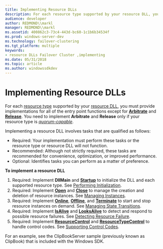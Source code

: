 ```yaml
---
title: Implementing Resource DLLs
description: For each resource type supported by your resource DLL, you must provide implementations for all of the entry point functions except for Arbitrate and Release. You need to implement Arbitrate and Release only if your resource type is quorum-capable.
audience: developer
author: REDMOND\\markl
manager: REDMOND\\markl
ms.assetid: 400862c3-73c4-443d-bc60-1c1b6b34534f
ms.prod: windows-server-dev
ms.technology: failover-clustering
ms.tgt_platform: multiple
keywords:
- resource DLLs Failover Cluster ,implementing
ms.date: 05/31/2018
ms.topic: article
ms.author: windowssdkdev
---
```


# Implementing Resource DLLs

For each [resource type](resource-types.md) supported by your [resource DLL](resource-dlls.md), you must provide implementations for all of the entry point functions except for [**Arbitrate**](/windows/previous-versions/ResApi/nc-resapi-parbitrate_routine?branch=master) and [**Release**](/windows/previous-versions/ResApi/nc-resapi-prelease_routine?branch=master). You need to implement **Arbitrate** and **Release** only if your resource type is [*quorum-capable*](q-gly.md#-wolf-quorum-capable-resource-gly).

Implementing a resource DLL involves tasks that are qualified as follows:

-   Required: Your implementation must perform these tasks or the resource type or resource DLL will not function.
-   Recommended: Although not strictly required, these tasks are recommended for convenience, optimization, or improved performance.
-   Optional: Identifies tasks you can perform as a matter of preference.

**To implement a resource DLL**

1.  Required: Implement **DllMain** and [**Startup**](/windows/previous-versions/ResApi/nc-resapi-pstartup_routine?branch=master) to initialize the DLL and each supported resource type. See [Performing Initialization](performing-initialization.md).
2.  Required: Implement [**Open**](/windows/previous-versions/ResApi/nc-resapi-popen_routine?branch=master) and [**Close**](/windows/previous-versions/ResApi/nc-resapi-pclose_routine?branch=master) to manage the creation and deletion of resource instances. See [Managing Instances](managing-instances.md).
3.  Required: Implement [**Online**](/windows/previous-versions/ResApi/nc-resapi-ponline_routine?branch=master), [**Offline**](/windows/previous-versions/ResApi/nc-resapi-poffline_routine?branch=master), and [**Terminate**](/windows/previous-versions/ResApi/nc-resapi-pterminate_routine?branch=master) to start and stop resource instances on demand. See [Managing State Transitions](managing-state-transitions.md).
4.  Required: Implement [**IsAlive**](/windows/previous-versions/ResApi/nc-resapi-pis_alive_routine?branch=master) and [**LooksAlive**](/windows/previous-versions/ResApi/nc-resapi-plooks_alive_routine?branch=master) to detect and respond to possible resource failures. See [Detecting Resource Failure](detecting-resource-failure.md).
5.  Required: Implement [**ResourceControl**](/windows/previous-versions/ResApi/nc-resapi-presource_control_routine?branch=master) and [**ResourceTypeControl**](/windows/previous-versions/ResApi/nc-resapi-presource_type_control_routine?branch=master) to handle control codes. See [Supporting Control Codes](supporting-control-codes.md).

For an example, see the ClipBookServer sample (previously known as ClipBook) that is included with the Windows SDK.

 

 




